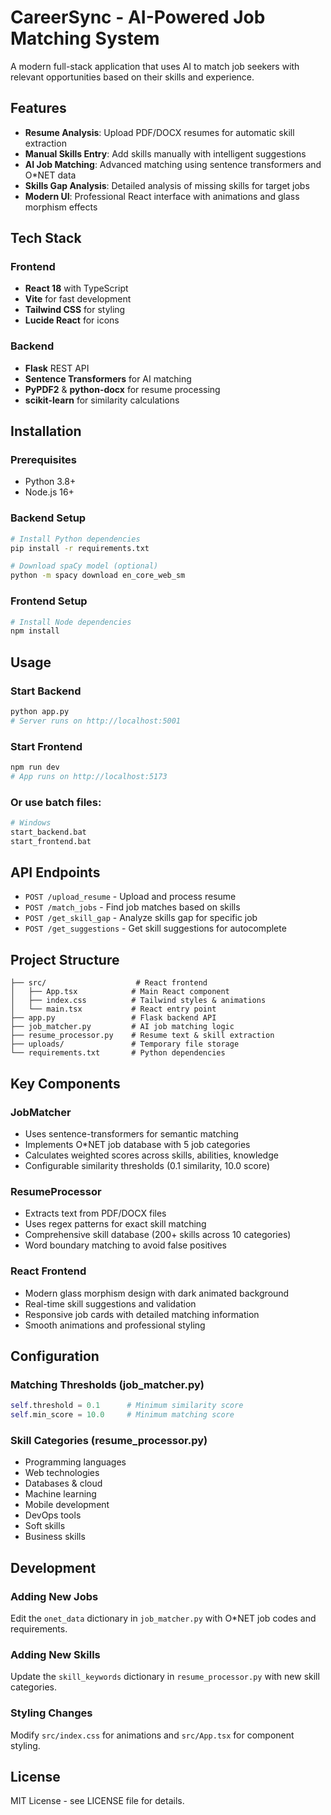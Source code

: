 # CareerSync - AI-Powered Job Matching System

A modern full-stack application that uses AI to match job seekers with relevant opportunities based on their skills and experience.

## Features

- **Resume Analysis**: Upload PDF/DOCX resumes for automatic skill extraction
- **Manual Skills Entry**: Add skills manually with intelligent suggestions
- **AI Job Matching**: Advanced matching using sentence transformers and O*NET data
- **Skills Gap Analysis**: Detailed analysis of missing skills for target jobs
- **Modern UI**: Professional React interface with animations and glass morphism effects

## Tech Stack

### Frontend
- **React 18** with TypeScript
- **Vite** for fast development
- **Tailwind CSS** for styling
- **Lucide React** for icons

### Backend
- **Flask** REST API
- **Sentence Transformers** for AI matching
- **PyPDF2** & **python-docx** for resume processing
- **scikit-learn** for similarity calculations

## Installation

### Prerequisites
- Python 3.8+
- Node.js 16+

### Backend Setup
```bash
# Install Python dependencies
pip install -r requirements.txt

# Download spaCy model (optional)
python -m spacy download en_core_web_sm
```

### Frontend Setup
```bash
# Install Node dependencies
npm install
```

## Usage

### Start Backend
```bash
python app.py
# Server runs on http://localhost:5001
```

### Start Frontend
```bash
npm run dev
# App runs on http://localhost:5173
```

### Or use batch files:
```bash
# Windows
start_backend.bat
start_frontend.bat
```

## API Endpoints

- `POST /upload_resume` - Upload and process resume
- `POST /match_jobs` - Find job matches based on skills
- `POST /get_skill_gap` - Analyze skills gap for specific job
- `POST /get_suggestions` - Get skill suggestions for autocomplete

## Project Structure

```
├── src/                    # React frontend
│   ├── App.tsx            # Main React component
│   ├── index.css          # Tailwind styles & animations
│   └── main.tsx           # React entry point
├── app.py                 # Flask backend API
├── job_matcher.py         # AI job matching logic
├── resume_processor.py    # Resume text & skill extraction
├── uploads/               # Temporary file storage
└── requirements.txt       # Python dependencies
```

## Key Components

### JobMatcher
- Uses sentence-transformers for semantic matching
- Implements O*NET job database with 5 job categories
- Calculates weighted scores across skills, abilities, knowledge
- Configurable similarity thresholds (0.1 similarity, 10.0 score)

### ResumeProcessor
- Extracts text from PDF/DOCX files
- Uses regex patterns for exact skill matching
- Comprehensive skill database (200+ skills across 10 categories)
- Word boundary matching to avoid false positives

### React Frontend
- Modern glass morphism design with dark animated background
- Real-time skill suggestions and validation
- Responsive job cards with detailed matching information
- Smooth animations and professional styling

## Configuration

### Matching Thresholds (job_matcher.py)
```python
self.threshold = 0.1      # Minimum similarity score
self.min_score = 10.0     # Minimum matching score
```

### Skill Categories (resume_processor.py)
- Programming languages
- Web technologies
- Databases & cloud
- Machine learning
- Mobile development
- DevOps tools
- Soft skills
- Business skills

## Development

### Adding New Jobs
Edit the `onet_data` dictionary in `job_matcher.py` with O*NET job codes and requirements.

### Adding New Skills
Update the `skill_keywords` dictionary in `resume_processor.py` with new skill categories.

### Styling Changes
Modify `src/index.css` for animations and `src/App.tsx` for component styling.

## License

MIT License - see LICENSE file for details.